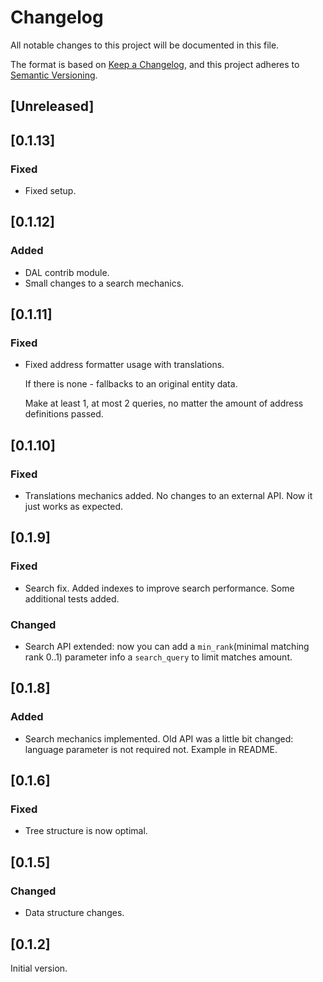 # Changelog
All notable changes to this project will be documented in this file.

The format is based on [Keep a Changelog](https://keepachangelog.com/en/1.0.0/),
and this project adheres to [Semantic Versioning](https://semver.org/spec/v2.0.0.html).

## [Unreleased]

## [0.1.13]
### Fixed
- Fixed setup.

## [0.1.12]
### Added
- DAL contrib module.
- Small changes to a search mechanics.

## [0.1.11]
### Fixed
- Fixed address formatter usage with translations.

  If there is none - fallbacks to an original entity data.

  Make at least 1, at most 2 queries, no matter the amount of address definitions passed.

## [0.1.10]
### Fixed
- Translations mechanics added. No changes to an external API. Now it just works as expected.

## [0.1.9]
### Fixed
- Search fix. Added indexes to improve search performance. Some additional tests added.
### Changed
- Search API extended: now you can add a `min_rank`(minimal matching rank 0..1) parameter info a `search_query` to limit matches amount.

## [0.1.8]
### Added
- Search mechanics implemented. Old API was a little bit changed: language parameter is not required not. Example in README.

## [0.1.6]
### Fixed
- Tree structure is now optimal.

## [0.1.5]
### Changed
- Data structure changes.

## [0.1.2]
Initial version.
